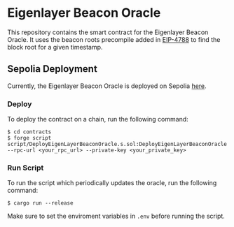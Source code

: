 # Eigenlayer Beacon Oracle

This repository contains the smart contract for the Eigenlayer Beacon Oracle. It uses the beacon roots precompile added in [EIP-4788](https://eips.ethereum.org/EIPS/eip-4788) to find the block root for a given timestamp.

## Sepolia Deployment

Currently, the Eigenlayer Beacon Oracle is deployed on Sepolia [here](https://sepolia.etherscan.io/address/0x55bdc3ad6d69cf506b1d1dfa3ccb2a0b176c9bc1#events).

### Deploy

To deploy the contract on a chain, run the following command:

```shell
$ cd contracts
$ forge script script/DeployEigenLayerBeaconOracle.s.sol:DeployEigenLayerBeaconOracle --rpc-url <your_rpc_url> --private-key <your_private_key>
```

### Run Script

To run the script which periodically updates the oracle, run the following command:

```shell
$ cargo run --release
```

Make sure to set the enviroment variables in `.env` before running the script.
